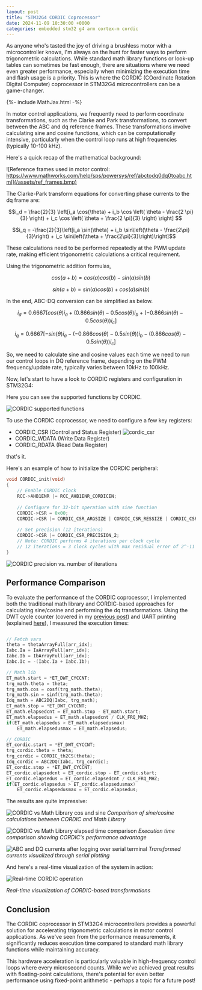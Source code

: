 ```yaml
---
layout: post
title: "STM32G4 CORDIC Coprocessor"
date: 2024-11-09 10:30:00 +0000
categories: embedded stm32 g4 arm cortex-m cordic
---
```


As anyone who's tasted the joy of driving a brushless motor with a microcontroller knows, I'm always on the hunt for faster ways to perform trigonometric calculations. While standard math library functions or look-up tables can sometimes be fast enough, there are situations where we need even greater performance, especially when minimizing the execution time and flash usage is a priority. This is where the CORDIC (COordinate Rotation DIgital Computer) coprocessor in STM32G4 microcontrollers can be a game-changer.

{%- include MathJax.html -%}

In motor control applications, we frequently need to perform coordinate transformations, such as the Clarke and Park transformations, to convert between the ABC and dq reference frames. These transformations involve calculating sine and cosine functions, which can be computationally intensive, particularly when the control loop runs at high frequencies (typically 10-100 kHz).

Here's a quick recap of the mathematical background:

![Reference frames used in motor control: https://www.mathworks.com/help/sps/powersys/ref/abctodq0dq0toabc.html](/assets/ref_frames.bmp)

The Clarke-Park transform equations for converting phase currents to the dq frame are:

$$i_d = \frac{2}{3} \left[i_a \cos(\theta) + i_b \cos \left( \theta - \frac{2 \pi}{3} \right) + i_c \cos \left( \theta + \frac{2 \pi}{3} \right) \right] $$

$$i_q = -\frac{2}{3}\left[i_a \sin(\theta) + i_b \sin\left(\theta - \frac{2\pi}{3}\right) + i_c \sin\left(\theta + \frac{2\pi}{3}\right)\right]$$

These calculations need to be performed repeatedly at the PWM update rate, making efficient trigonometric calculations a critical requirement.

Using the trigonometric addition formulas, 

$$ cos(a+b) = cos(a)cos(b) - sin(a)sin(b) $$

$$sin(a+b) = sin(a)cos(b) + cos(a)sin(b)$$

In the end, ABC-DQ conversion can be simplified as below.

$$i_d = 0.6667[cos(\theta)i_a+(0.866sin(\theta)-0.5cos(\theta)i_b+(-0.866sin(\theta)-0.5cos(\theta))i_c] $$ 

$$i_q = 0.6667[-sin(\theta)i_a-(-0.866cos(\theta)-0.5sin(\theta))i_b-(0.866cos(\theta)-0.5sin(\theta))i_c] $$

So, we need to calculate sine and cosine values each time we need to run our control loops in DQ reference frame, depending on the PWM frequency/update rate, typically varies between 10kHz to 100kHz.

Now, let's start to have a look to CORDIC registers and configuration in STM32G4:

Here you can see the supported functions by CORDIC.

![CORDIC supported functions](/assets/cordic_functions.png)

To use the CORDIC coprocessor, we need to configure a few key registers:

- CORDIC_CSR (Control and Status Register)
![cordic_csr](/assets/cordic_csr.png)
- CORDIC_WDATA (Write Data Register)
- CORDIC_RDATA (Read Data Register)

that's it.

Here's an example of how to initialize the CORDIC peripheral:

```c
void CORDIC_init(void)
{
    // Enable CORDIC clock
    RCC->AHB1ENR |= RCC_AHB1ENR_CORDICEN;
    
    // Configure for 32-bit operation with sine function
    CORDIC->CSR = 0x00;
    CORDIC->CSR |= CORDIC_CSR_ARGSIZE | CORDIC_CSR_RESSIZE | CORDIC_CSR_FUNC_0;
    
    // Set precision (12 iterations)
    CORDIC->CSR |= CORDIC_CSR_PRECISION_2;
    // Note: CORDIC performs 4 iterations per clock cycle
    // 12 iterations = 3 clock cycles with max residual error of 2^-11
}
```
![CORDIC precision vs. number of iterations](/assets/cordic_precvsiterations.png)

## Performance Comparison

To evaluate the performance of the CORDIC coprocessor, I implemented both the traditional math library and CORDIC-based approaches for calculating sine/cosine and performing the dq transformations. Using the DWT cycle counter (covered in my [previous post]([link-to-dwt-post](https://ycetindev.github.io/posts/2024-10-30-code-execution-time-on-arm-cortex-m-mcus.html))) and UART printing (explained [here]([link-to-uart-post](https://ycetindev.github.io/posts/2024-11-01-Redirecting-printf-to-UART.html))), I measured the execution times:

```c

// Fetch vars
theta = thetaArrayFull[arr_idx];
Iabc.Ia = IaArrayFull[arr_idx];
Iabc.Ib = IbArrayFull[arr_idx];
Iabc.Ic = -(Iabc.Ia + Iabc.Ib);

// Math lib
ET_math.start = *ET_DWT_CYCCNT;
trg_math.theta = theta;
trg_math.cos = cosf(trg_math.theta);
trg_math.sin = sinf(trg_math.theta);
Idq_math = ABC2DQ(Iabc, trg_math);
ET_math.stop = *ET_DWT_CYCCNT;
ET_math.elapsedcnt = ET_math.stop - ET_math.start;
ET_math.elapsedus = ET_math.elapsedcnt / CLK_FRQ_MHZ;
if(ET_math.elapsedus > ET_math.elapsedusmax)
	ET_math.elapsedusmax = ET_math.elapsedus;

// CORDIC
ET_cordic.start = *ET_DWT_CYCCNT;
trg_cordic.theta = theta;
trg_cordic = CORDIC_th2CS(theta);
Idq_cordic = ABC2DQ(Iabc, trg_cordic);
ET_cordic.stop = *ET_DWT_CYCCNT;
ET_cordic.elapsedcnt = ET_cordic.stop - ET_cordic.start;
ET_cordic.elapsedus = ET_cordic.elapsedcnt / CLK_FRQ_MHZ;
if(ET_cordic.elapsedus > ET_cordic.elapsedusmax)
	ET_cordic.elapsedusmax = ET_cordic.elapsedus;
```


The results are quite impressive:

![CORDIC vs Math Library cos and sine](/assets/cordicvsmath.png)
*Comparison of sine/cosine calculations between CORDIC and Math Library*

![CORDIC vs Math Library elapsed time comparison](/assets/cordicvsmath_exectime.png)
*Execution time comparison showing CORDIC's performance advantage*

![ABC and DQ currents after logging over serial terminal](/assets/abc2dq.png)
*Transformed currents visualized through serial plotting*

And here's a real-time visualization of the system in action:

![Real-time CORDIC operation](/assets/cordic_run_gif.gif)

*Real-time visualization of CORDIC-based transformations*

## Conclusion

The CORDIC coprocessor in STM32G4 microcontrollers provides a powerful solution for accelerating trigonometric calculations in motor control applications. As we've seen from the performance measurements, it significantly reduces execution time compared to standard math library functions while maintaining accuracy.

This hardware acceleration is particularly valuable in high-frequency control loops where every microsecond counts. While we've achieved great results with floating-point calculations, there's potential for even better performance using fixed-point arithmetic - perhaps a topic for a future post!
